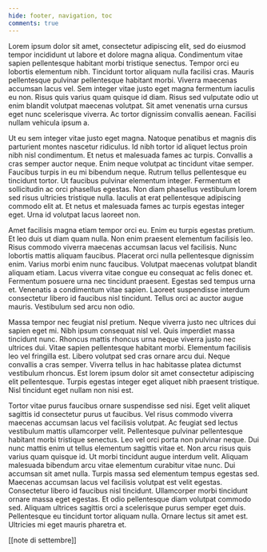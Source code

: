 ```yaml
---
hide: footer, navigation, toc
comments: true
---
```


Lorem ipsum dolor sit amet, consectetur adipiscing elit, sed do eiusmod tempor incididunt ut labore et dolore magna aliqua. Condimentum vitae sapien pellentesque habitant morbi tristique senectus. Tempor orci eu lobortis elementum nibh. Tincidunt tortor aliquam nulla facilisi cras. Mauris pellentesque pulvinar pellentesque habitant morbi. Viverra maecenas accumsan lacus vel. Sem integer vitae justo eget magna fermentum iaculis eu non. Risus quis varius quam quisque id diam. Risus sed vulputate odio ut enim blandit volutpat maecenas volutpat. Sit amet venenatis urna cursus eget nunc scelerisque viverra. Ac tortor dignissim convallis aenean. Facilisi nullam vehicula ipsum a.

Ut eu sem integer vitae justo eget magna. Natoque penatibus et magnis dis parturient montes nascetur ridiculus. Id nibh tortor id aliquet lectus proin nibh nisl condimentum. Et netus et malesuada fames ac turpis. Convallis a cras semper auctor neque. Enim neque volutpat ac tincidunt vitae semper. Faucibus turpis in eu mi bibendum neque. Rutrum tellus pellentesque eu tincidunt tortor. Ut faucibus pulvinar elementum integer. Fermentum et sollicitudin ac orci phasellus egestas. Non diam phasellus vestibulum lorem sed risus ultricies tristique nulla. Iaculis at erat pellentesque adipiscing commodo elit at. Et netus et malesuada fames ac turpis egestas integer eget. Urna id volutpat lacus laoreet non.

Amet facilisis magna etiam tempor orci eu. Enim eu turpis egestas pretium. Et leo duis ut diam quam nulla. Non enim praesent elementum facilisis leo. Risus commodo viverra maecenas accumsan lacus vel facilisis. Nunc lobortis mattis aliquam faucibus. Placerat orci nulla pellentesque dignissim enim. Varius morbi enim nunc faucibus. Volutpat maecenas volutpat blandit aliquam etiam. Lacus viverra vitae congue eu consequat ac felis donec et. Fermentum posuere urna nec tincidunt praesent. Egestas sed tempus urna et. Venenatis a condimentum vitae sapien. Laoreet suspendisse interdum consectetur libero id faucibus nisl tincidunt. Tellus orci ac auctor augue mauris. Vestibulum sed arcu non odio.

Massa tempor nec feugiat nisl pretium. Neque viverra justo nec ultrices dui sapien eget mi. Nibh ipsum consequat nisl vel. Quis imperdiet massa tincidunt nunc. Rhoncus mattis rhoncus urna neque viverra justo nec ultrices dui. Vitae sapien pellentesque habitant morbi. Elementum facilisis leo vel fringilla est. Libero volutpat sed cras ornare arcu dui. Neque convallis a cras semper. Viverra tellus in hac habitasse platea dictumst vestibulum rhoncus. Est lorem ipsum dolor sit amet consectetur adipiscing elit pellentesque. Turpis egestas integer eget aliquet nibh praesent tristique. Nisl tincidunt eget nullam non nisi est.

Tortor vitae purus faucibus ornare suspendisse sed nisi. Eget velit aliquet sagittis id consectetur purus ut faucibus. Vel risus commodo viverra maecenas accumsan lacus vel facilisis volutpat. Ac feugiat sed lectus vestibulum mattis ullamcorper velit. Pellentesque pulvinar pellentesque habitant morbi tristique senectus. Leo vel orci porta non pulvinar neque. Dui nunc mattis enim ut tellus elementum sagittis vitae et. Non arcu risus quis varius quam quisque id. Ut morbi tincidunt augue interdum velit. Aliquam malesuada bibendum arcu vitae elementum curabitur vitae nunc. Dui accumsan sit amet nulla. Turpis massa sed elementum tempus egestas sed. Maecenas accumsan lacus vel facilisis volutpat est velit egestas. Consectetur libero id faucibus nisl tincidunt. Ullamcorper morbi tincidunt ornare massa eget egestas. Et odio pellentesque diam volutpat commodo sed. Aliquam ultrices sagittis orci a scelerisque purus semper eget duis. Pellentesque eu tincidunt tortor aliquam nulla. Ornare lectus sit amet est. Ultricies mi eget mauris pharetra et.

[[note di settembre]]